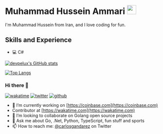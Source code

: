 # Muhammad Hussein Ammari <img src=https://github.githubassets.com/images/icons/emoji/octocat.png height=30px>
I'm Muhammad Hussein from Iran, and I love coding for fun.

## Skills and Experience
* 💻 C#

[![devpelux's GitHub stats](https://github-readme-stats.vercel.app/api?username=xmha97&show_icons=true&bg_color=f5f5f5)](https://github.com/anuraghazra/github-readme-stats)

[![Top Langs](https://github-readme-stats.vercel.app/api/top-langs/?username=xmha97&show_icons=true&bg_color=f5f5f5)](https://github.com/anuraghazra/github-readme-stats)




### Hi there 👋

[![wakatime](https://wakatime.com/badge/user/93f6367f-6e10-4036-a84d-bbc47f9b1fcd.svg)](https://wakatime.com/@93f6367f-6e10-4036-a84d-bbc47f9b1fcd)
[![twitter](https://img.shields.io/twitter/follow/carlosgandarez?label=followers&logo=twitter&color=%23007ec6&style=plastic)](https://twitter.com/xmha97)
[![github](https://img.shields.io/github/followers/xmha97?logo=github&style=plastic)](https://github.com/xmha97?tab=followers)

- 🔭 I’m currently working on [https://coinbase.com](https://coinbase.com)
- Contributor at [https://wakatime.com](https://wakatime.com)
- 👯 I’m looking to collaborate on Golang open source projects
- 💬 Ask me about Go, .Net, Python, TypeScript, fun stuff and sports
- 📫 How to reach me: [@carlosgandarez](https://twitter.com/carlosgandarez) on Twitter

<!--
**gandarez/gandarez** is a ✨ _special_ ✨ repository because its `README.md` (this file) appears on your GitHub profile.

Here are some ideas to get you started:

- 🔭 I’m currently working on ...
- 🌱 I’m currently learning ...
- 👯 I’m looking to collaborate on ...
- 🤔 I’m looking for help with ...
- 💬 Ask me about ...
- 📫 How to reach me: ...
- 😄 Pronouns: ...
- ⚡ Fun fact: ...
-->
